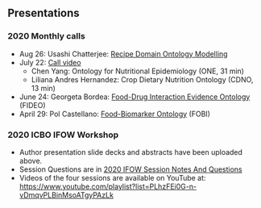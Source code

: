 ## Presentations

### 2020 Monthly calls

* Aug 26: Usashi Chatterjee: [Recipe Domain Ontology Modelling](https://github.com/FoodOntology/joint-food-ontology-wg/blob/master/presentation/IFOW_2020_Chatterjee.ppt?raw=true)
* July 22: [Call video](https://foodon.org/ifow/call_2020_july_22.mp4)
  * Chen Yang: Ontology for Nutritional Epidemiology (ONE, 31 min)
  * Liliana Andres Hernandez: Crop Dietary Nutrition Ontology (CDNO, 13 min)
* June 24: Georgeta Bordea: [Food-Drug Interaction Evidence Ontology](https://github.com/FoodOntology/joint-food-ontology-wg/blob/master/presentation/IFOW_2020_FIDEO.pdf) (FIDEO)
* April 29: Pol Castellano: [Food-Biomarker Ontology](https://foodon.org/ifow/fobi_2020_apr_29.mov) (FOBI) 

### 2020 ICBO IFOW Workshop

* Author presentation slide decks and abstracts have been uploaded above.
* Session Questions are in [2020 IFOW Session Notes And Questions](https://docs.google.com/document/d/1mCoPYGGl5m0VP5a-0fiMSRXRUL05zzsG2f6FCAso7-Y)
* Videos of the four sessions are available on YouTube at: https://www.youtube.com/playlist?list=PLhzFEi0G-n-vDmqvPLBinMsoATgyPAzLk

